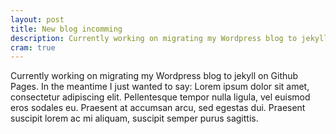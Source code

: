 ```yaml
---
layout: post
title: New blog incomming
description: Currently working on migrating my Wordpress blog to jekyll on Github Pages.
cram: true
---
```


Currently working on migrating my Wordpress blog to jekyll on Github Pages.
In the meantime I just wanted to say: Lorem ipsum dolor sit amet, consectetur
adipiscing elit. Pellentesque tempor nulla ligula, vel euismod eros sodales
eu. Praesent at accumsan arcu, sed egestas dui. Praesent suscipit lorem ac mi
aliquam, suscipit semper purus sagittis. 
